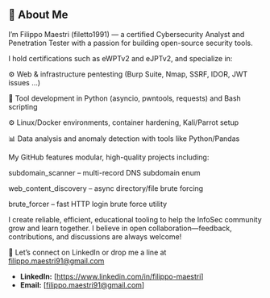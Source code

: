 ## 🚀 About Me

I’m Filippo Maestri (filetto1991) — a certified Cybersecurity Analyst and Penetration Tester with a passion for building open-source security tools.

I hold certifications such as eWPTv2 and eJPTv2, and specialize in:

⚙️ Web & infrastructure pentesting (Burp Suite, Nmap, SSRF, IDOR, JWT issues …)

🧰 Tool development in Python (asyncio, pwntools, requests) and Bash scripting

⚙️ Linux/Docker environments, container hardening, Kali/Parrot setup

📊 Data analysis and anomaly detection with tools like Python/Pandas

My GitHub features modular, high-quality projects including:

subdomain_scanner – multi-record DNS subdomain enum

web_content_discovery – async directory/file brute forcing

brute_forcer – fast HTTP login brute force utility

I create reliable, efficient, educational tooling to help the InfoSec community grow and learn together. I believe in open collaboration—feedback, contributions, and discussions are always welcome!

💬 Let’s connect on LinkedIn or drop me a line at filippo.maestri91@gmail.com
*   **LinkedIn:** [https://www.linkedin.com/in/filippo-maestri]
*   **Email:** [filippo.maestri91@gmail.com]
